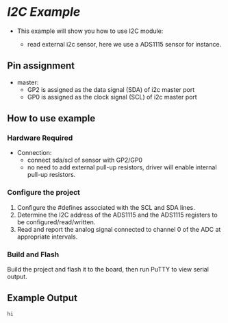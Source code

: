 # _I2C Example_

* This example will show you how to use I2C module:
 
    * read external i2c sensor, here we use a ADS1115 sensor for instance.
    
## Pin assignment

* master:
    * GP2 is assigned as the data signal (SDA) of i2c master port
    * GP0 is assigned as the clock signal (SCL) of i2c master port
    
## How to use example

### Hardware Required

* Connection:
    * connect sda/scl of sensor with GP2/GP0
    * no need to add external pull-up resistors, driver will enable internal pull-up resistors.

### Configure the project

1. Configure the #defines associated with the SCL and SDA lines.
2. Determine the I2C address of the ADS1115 and the ADS1115 registers to be configured/read/written.
3. Read and report the analog signal connected to channel 0 of the ADC at appropriate intervals.

### Build and Flash

Build the project and flash it to the board, then run PuTTY to view serial output.

## Example Output  

```
hi

```
